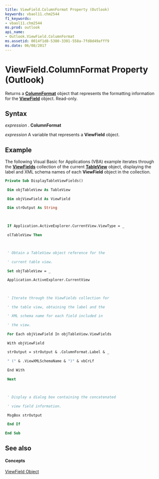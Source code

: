 ```yaml
---
title: ViewField.ColumnFormat Property (Outlook)
keywords: vbaol11.chm2544
f1_keywords:
- vbaol11.chm2544
ms.prod: outlook
api_name:
- Outlook.ViewField.ColumnFormat
ms.assetid: 0014f1d8-5380-3301-558a-7fd8d49afff9
ms.date: 06/08/2017
---
```



# ViewField.ColumnFormat Property (Outlook)

Returns a  **[ColumnFormat](columnformat-object-outlook.md)** object that represents the formatting information for the **[ViewField](viewfield-object-outlook.md)** object. Read-only.


## Syntax

 _expression_ . **ColumnFormat**

 _expression_ A variable that represents a **ViewField** object.


## Example

The following Visual Basic for Applications (VBA) example iterates through the  **[ViewFields](tableview-viewfields-property-outlook.md)** collection of the current **[TableView](tableview-object-outlook.md)** object, displaying the label and XML schema names of each **ViewField** object in the collection.


```vb
Private Sub DisplayTableViewFields() 
 
 Dim objTableView As TableView 
 
 Dim objViewField As ViewField 
 
 Dim strOutput As String 
 
 
 
 If Application.ActiveExplorer.CurrentView.ViewType = _ 
 
 olTableView Then 
 
 
 
 ' Obtain a TableView object reference for the 
 
 ' current table view. 
 
 Set objTableView = _ 
 
 Application.ActiveExplorer.CurrentView 
 
 
 
 ' Iterate through the ViewFields collection for 
 
 ' the table view, obtaining the label and the 
 
 ' XML schema name for each field included in 
 
 ' the view. 
 
 For Each objViewField In objTableView.ViewFields 
 
 With objViewField 
 
 strOutput = strOutput & .ColumnFormat.Label & _ 
 
 " (" & .ViewXMLSchemaName & ")" & vbCrLf 
 
 End With 
 
 Next 
 
 
 
 ' Display a dialog box containing the concatenated 
 
 ' view field information. 
 
 MsgBox strOutput 
 
 End If 
 
End Sub
```


## See also


#### Concepts


[ViewField Object](viewfield-object-outlook.md)


